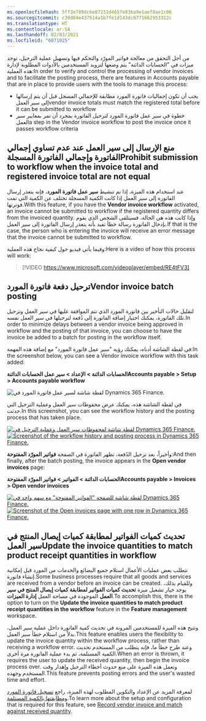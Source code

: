 ```yaml
---
ms.openlocfilehash: 5ff3e789dc6e87231d4657e83ba9e1aef8ae1c06
ms.sourcegitcommit: c30d04e437514a1b7fe1d143dc8771662953312c
ms.translationtype: HT
ms.contentlocale: ar-SA
ms.lasthandoff: 02/03/2021
ms.locfileid: "6071025"
---
```

<span data-ttu-id="99435-101">من أجل التحقق من معالجة فواتير المورّد والتحكم فيها وتسهيل عملية الترحيل، توجد ميزات في "الحسابات الدائنة" يتم وضعها لتزويد المستخدمين بالأدوات المطلوبة لإدارة هذه العملية:</span><span class="sxs-lookup"><span data-stu-id="99435-101">In order to verify and control the processing of vendor invoices and to facilitate the posting process, there are features in Accounts payable that are in place to provide users with the tools to manage this process:</span></span>

- <span data-ttu-id="99435-102">يجب أن تكون إجماليات فاتورة المورد مطابقة للإجمالي المسجل قبل أن يتم إرسالها إلى سير العمل</span><span class="sxs-lookup"><span data-stu-id="99435-102">vendor invoice totals must match the registered total before it can be submitted to workflow</span></span>
- <span data-ttu-id="99435-103">خطوة في سير عمل فاتورة المورد لترحيل الفاتورة بمجرد أن تمر بمعايير سير العمل</span><span class="sxs-lookup"><span data-stu-id="99435-103">a step in the Vendor invoice workflow to post the invoice once it passes workflow criteria</span></span> 


## <a name="prohibit-submission-to-workflow-when-the-invoice-total-and-registered-invoice-total-are-not-equal"></a><span data-ttu-id="99435-104">منع الإرسال إلى سير العمل عند عدم تساوي إجمالي الفاتورة وإجمالي الفاتورة المسجلة</span><span class="sxs-lookup"><span data-stu-id="99435-104">Prohibit submission to workflow when the invoice total and registered invoice total are not equal</span></span>

<span data-ttu-id="99435-105">عند استخدام هذه الميزة، إذا تم تنشيط **سير عمل فاتورة المورد**، فإنه يتعذر إرسال الفاتورة إلى سير العمل إذا كانت الكمية المسجلة تختلف عن الكمية التي تمت فوترتها.</span><span class="sxs-lookup"><span data-stu-id="99435-105">With this feature, if you have the **Vendor invoice workflow** activated, an invoice cannot be submitted to workflow if the registered quantity differs from the invoiced quantity.</span></span> <span data-ttu-id="99435-106">وإذا كانت هذه هي الحالة، فسيتلقى الشخص الذي يقوم بإدخال الفاتورة رسالة خطأ تفيد بأنه يتعذر إرسال الفاتورة إلى سير العمل.</span><span class="sxs-lookup"><span data-stu-id="99435-106">If that is the case, the person who is entering the invoice will receive an error message that the invoice cannot be submitted to workflow.</span></span> 

<span data-ttu-id="99435-107">وفيما يأتي فيديو حول كيفية نجاح هذه العملية:</span><span class="sxs-lookup"><span data-stu-id="99435-107">Here is a video of how this process will work:</span></span>



> [!VIDEO https://www.microsoft.com/videoplayer/embed/RE4tFV3]
## <a name="vendor-invoice-batch-posting"></a><span data-ttu-id="99435-108">ترحيل دفعة فاتورة المورد</span><span class="sxs-lookup"><span data-stu-id="99435-108">Vendor invoice batch posting</span></span>
 
<span data-ttu-id="99435-109">لتقليل حالات التأخير بين فاتورة المورد الذي تتم الموافقة عليها في سير العمل وترحيل تلك الفاتورة، يمكنك اختيار إضافة الفاتورة إلى دُفعة لترحيلها في سير العمل نفسه.</span><span class="sxs-lookup"><span data-stu-id="99435-109">In order to minimize delays between a vendor invoice being approved in workflow and the posting of that invoice, you can choose to have the invoice be added to a batch for posting in the workflow itself.</span></span> 

<span data-ttu-id="99435-110">في لقطة الشاشة أدناه، يمكنك رؤية "سير عمل فاتورة المورد" مع إضافة هذه المهمة:</span><span class="sxs-lookup"><span data-stu-id="99435-110">In the screenshot below, you can see a Vendor invoice workflow with this task added:</span></span>

<span data-ttu-id="99435-111">**الحسابات الدائنة > الإعداد > سير عمل الحسابات الدائنة**</span><span class="sxs-lookup"><span data-stu-id="99435-111">**Accounts payable > Setup > Accounts payable workflow**</span></span>


![لقطة شاشة لسير عمل فاتورة المورد في Dynamics 365 Finance.](../media/vendor-invoice-workflow-ssm.png) 

<span data-ttu-id="99435-113">في لقطة الشاشة هذه، يمكنك عرض محفوظات سير العمل وعملية الترحيل التي حدثت.</span><span class="sxs-lookup"><span data-stu-id="99435-113">In this screenshot, you can see the workflow history and the posting process that has taken place.</span></span> 

<span data-ttu-id="99435-114">[ ![لقطة شاشة لمحفوظات سير العمل وعملية الترحيل في Dynamics 365 Finance.](../media/workflow-history-ssm.png) ](../media/workflow-history-ssm.png#lightbox)</span><span class="sxs-lookup"><span data-stu-id="99435-114">[ ![Screenshot of the workflow history and posting process in Dynamics 365 Finance.](../media/workflow-history-ssm.png) ](../media/workflow-history-ssm.png#lightbox)</span></span>

<span data-ttu-id="99435-115">وأخيراً، بعد ترحيل الدُفعة، تظهر الفاتورة في الصفحة **فواتير المورّد المفتوحة**:</span><span class="sxs-lookup"><span data-stu-id="99435-115">And then finally, after the batch posting, the invoice appears in the **Open vendor invoices** page:</span></span>

<span data-ttu-id="99435-116">**الحسابات الدائنة > الفواتير > فواتير المورّد المفتوحة**</span><span class="sxs-lookup"><span data-stu-id="99435-116">**Accounts payable > Invoices > Open vendor invoices**</span></span>

<span data-ttu-id="99435-117">[ ![لقطة شاشة للصفحة "الفواتير المفتوحة" مع سهم واحد في Dynamics 365 Finance.](../media/open-invoices-ssm.png) ](../media/open-invoices-ssm.png#lightbox)</span><span class="sxs-lookup"><span data-stu-id="99435-117">[ ![Screenshot of the Open invoices page with one row in Dynamics 365 Finance.](../media/open-invoices-ssm.png) ](../media/open-invoices-ssm.png#lightbox)</span></span>

   
## <a name="update-the-invoice-quantities-to-match-product-receipt-quantities-in-workflow"></a><span data-ttu-id="99435-118">تحديث كميات الفواتير لمطابقة كميات إيصال المنتج في سير العمل</span><span class="sxs-lookup"><span data-stu-id="99435-118">Update the invoice quantities to match product receipt quantities in workflow</span></span>

<span data-ttu-id="99435-119">تتطلب بعض عمليات الأعمال استلام جميع البضائع والخدمات من المورد قبل إمكانية إنشاء فاتورة.</span><span class="sxs-lookup"><span data-stu-id="99435-119">Some business processes require that all goods and services are received from a vendor before an invoice can be created.</span></span> <span data-ttu-id="99435-120">وللقيام بذلك، يوجد خيار تشغيل ميزة **تحديث كميات الفواتير لمطابقة كميات إيصال المنتج في سير العمل** الموجودة في مساحة العمل **إدارة الميزات**.</span><span class="sxs-lookup"><span data-stu-id="99435-120">To accomplish this, there is the option to turn on the **Update the invoice quantities to match product receipt quantities in the workflow** feature in the **Feature management** workspace.</span></span> 

<span data-ttu-id="99435-121">وتتيح هذه الميزة للمستخدمين المرونة في تحديث كمية الفاتورة داخل عملية سير العمل، بدلاً من استلام خطأ سير العمل.</span><span class="sxs-lookup"><span data-stu-id="99435-121">This feature enables users the flexibility to update the invoice quantity within the workflow process, rather than receiving a workflow error.</span></span> <span data-ttu-id="99435-122">وعند طرح خطأ ما، فإنه يتطلب من المستخدم تحديث الكمية المستلمة، ثم بدء عملية الفاتورة مرة أخرى.</span><span class="sxs-lookup"><span data-stu-id="99435-122">When an error is thrown, it requires the user to update the received quantity, then begin the invoice process over.</span></span> <span data-ttu-id="99435-123">وتعمل هذه الميزة على منع حدوث أخطاء الترحيل وإهدار وقت المستخدم وجهده.</span><span class="sxs-lookup"><span data-stu-id="99435-123">This feature prevents posting errors and the user's wasted time and effort.</span></span>

<span data-ttu-id="99435-124">لمعرفة المزيد عن الإعداد والتكوين المطلوب لهذه الميزة، راجع [تسجيل فاتورة المورد ومطابقتها بالكمية المستلمة](https://docs.microsoft.com/dynamics365/finance/accounts-payable/tasks/record-vendor-invoice-match-against-received-quantity/?azure-portal=true).</span><span class="sxs-lookup"><span data-stu-id="99435-124">To learn more about the setup and configuration that is required for this feature, see [Record vendor invoice and match against received quantity](https://docs.microsoft.com/dynamics365/finance/accounts-payable/tasks/record-vendor-invoice-match-against-received-quantity/?azure-portal=true).</span></span>

